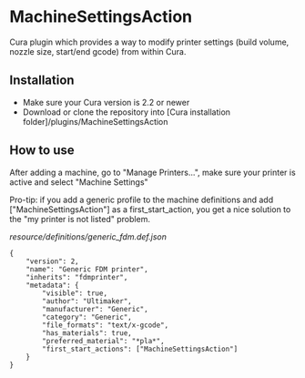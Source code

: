 # MachineSettingsAction
Cura plugin which provides a way to modify printer settings (build volume, nozzle size, start/end gcode) from within Cura.

Installation
----
- Make sure your Cura version is 2.2 or newer
- Download or clone the repository into [Cura installation folder]/plugins/MachineSettingsAction

How to use
----
After adding a machine, go to "Manage Printers...", make sure your printer is active and select "Machine Settings"

Pro-tip: if you add a generic profile to the machine definitions and add ["MachineSettingsAction"] as a first_start_action, you get a nice solution to the "my printer is not listed" problem.

*resource/definitions/generic_fdm.def.json*
```
{
    "version": 2,
    "name": "Generic FDM printer",
    "inherits": "fdmprinter",
    "metadata": {
        "visible": true,
        "author": "Ultimaker",
        "manufacturer": "Generic",
        "category": "Generic",
        "file_formats": "text/x-gcode",
        "has_materials": true,
        "preferred_material": "*pla*",
        "first_start_actions": ["MachineSettingsAction"]
    }
}
```
